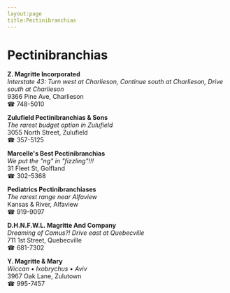 ```yaml
---
layout:page
title:Pectinibranchias
---
```

# Pectinibranchias

**Z. Magritte Incorporated**  
_Interstate 43: Turn west at Charlieson, Continue south at Charlieson, Drive south at Charlieson_  
9366 Pine Ave, Charlieson  
☎ 748-5010



**Zulufield Pectinibranchias & Sons**  
_The rarest budget option in Zulufield_  
3055 North Street, Zulufield  
☎ 357-5125



**Marcelle's Best Pectinibranchias**  
_We put the "ng" in "fizzling"!!!_  
31 Fleet St, Golfland  
☎ 302-5368



**Pediatrics Pectinibranchiases**  
_The rarest range near Alfaview_  
Kansas & River, Alfaview  
☎ 919-9097



**D.H.N.F.W.L. Magritte And Company**  
_Dreaming of Camus?! 
Drive east at Quebecville_  
711 1st Street, Quebecville  
☎ 681-7302



**Y. Magritte & Mary**  
_Wiccan • Ixobrychus • Aviv_  
3967 Oak Lane, Zulutown  
☎ 995-7457



